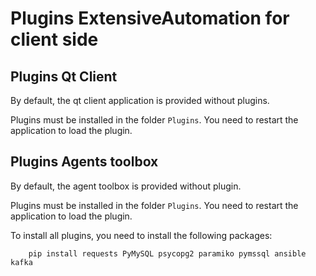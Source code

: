 Plugins ExtensiveAutomation for client side
==========================================

Plugins Qt Client
----------------------

By default, the qt client application is provided without plugins.

Plugins must be installed in the folder `Plugins`.
You need to restart the application to load the plugin.

Plugins Agents toolbox
----------------------

By default, the agent toolbox is provided without plugin.

Plugins must be installed in the folder `Plugins`.
You need to restart the application to load the plugin.

To install all plugins, you need to install the following packages:

        pip install requests PyMySQL psycopg2 paramiko pymssql ansible kafka